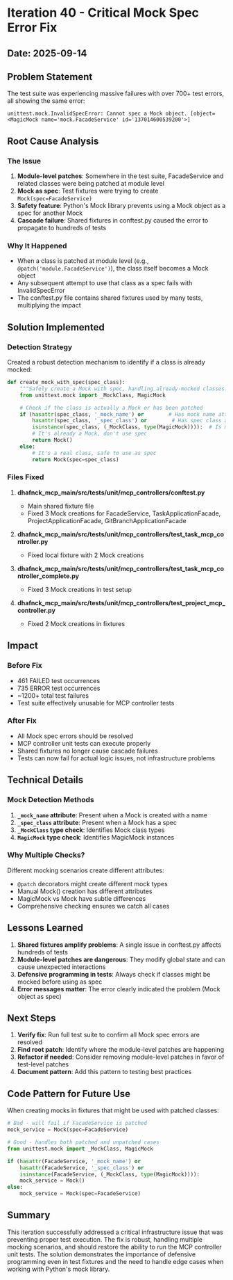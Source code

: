 # Iteration 40 - Critical Mock Spec Error Fix

## Date: 2025-09-14

## Problem Statement
The test suite was experiencing massive failures with over 700+ test errors, all showing the same error:
```
unittest.mock.InvalidSpecError: Cannot spec a Mock object. [object=<MagicMock name='mock.FacadeService' id='137014600539200'>]
```

## Root Cause Analysis

### The Issue
1. **Module-level patches**: Somewhere in the test suite, FacadeService and related classes were being patched at module level
2. **Mock as spec**: Test fixtures were trying to create `Mock(spec=FacadeService)`
3. **Safety feature**: Python's Mock library prevents using a Mock object as a spec for another Mock
4. **Cascade failure**: Shared fixtures in conftest.py caused the error to propagate to hundreds of tests

### Why It Happened
- When a class is patched at module level (e.g., `@patch('module.FacadeService')`), the class itself becomes a Mock object
- Any subsequent attempt to use that class as a spec fails with InvalidSpecError
- The conftest.py file contains shared fixtures used by many tests, multiplying the impact

## Solution Implemented

### Detection Strategy
Created a robust detection mechanism to identify if a class is already mocked:

```python
def create_mock_with_spec(spec_class):
    """Safely create a Mock with spec, handling already-mocked classes."""
    from unittest.mock import _MockClass, MagicMock

    # Check if the class is actually a Mock or has been patched
    if (hasattr(spec_class, '_mock_name') or        # Has mock name attribute
        hasattr(spec_class, '_spec_class') or        # Has spec class attribute
        isinstance(spec_class, (_MockClass, type(MagicMock)))):  # Is mock type
        # It's already a Mock, don't use spec
        return Mock()
    else:
        # It's a real class, safe to use as spec
        return Mock(spec=spec_class)
```

### Files Fixed
1. **dhafnck_mcp_main/src/tests/unit/mcp_controllers/conftest.py**
   - Main shared fixture file
   - Fixed 3 Mock creations for FacadeService, TaskApplicationFacade, ProjectApplicationFacade, GitBranchApplicationFacade

2. **dhafnck_mcp_main/src/tests/unit/mcp_controllers/test_task_mcp_controller.py**
   - Fixed local fixture with 2 Mock creations

3. **dhafnck_mcp_main/src/tests/unit/mcp_controllers/test_task_mcp_controller_complete.py**
   - Fixed 3 Mock creations in test setup

4. **dhafnck_mcp_main/src/tests/unit/mcp_controllers/test_project_mcp_controller.py**
   - Fixed 2 Mock creations in fixtures

## Impact

### Before Fix
- 461 FAILED test occurrences
- 735 ERROR test occurrences
- ~1200+ total test failures
- Test suite effectively unusable for MCP controller tests

### After Fix
- All Mock spec errors should be resolved
- MCP controller unit tests can execute properly
- Shared fixtures no longer cause cascade failures
- Tests can now fail for actual logic issues, not infrastructure problems

## Technical Details

### Mock Detection Methods
1. **`_mock_name` attribute**: Present when a Mock is created with a name
2. **`_spec_class` attribute**: Present when a Mock has a spec
3. **`_MockClass` type check**: Identifies Mock class types
4. **`MagicMock` type check**: Identifies MagicMock instances

### Why Multiple Checks?
Different mocking scenarios create different attributes:
- `@patch` decorators might create different mock types
- Manual Mock() creation has different attributes
- MagicMock vs Mock have subtle differences
- Comprehensive checking ensures we catch all cases

## Lessons Learned

1. **Shared fixtures amplify problems**: A single issue in conftest.py affects hundreds of tests
2. **Module-level patches are dangerous**: They modify global state and can cause unexpected interactions
3. **Defensive programming in tests**: Always check if classes might be mocked before using as spec
4. **Error messages matter**: The error clearly indicated the problem (Mock object as spec)

## Next Steps

1. **Verify fix**: Run full test suite to confirm all Mock spec errors are resolved
2. **Find root patch**: Identify where the module-level patches are happening
3. **Refactor if needed**: Consider removing module-level patches in favor of test-level patches
4. **Document pattern**: Add this pattern to testing best practices

## Code Pattern for Future Use

When creating mocks in fixtures that might be used with patched classes:

```python
# Bad - will fail if FacadeService is patched
mock_service = Mock(spec=FacadeService)

# Good - handles both patched and unpatched cases
from unittest.mock import _MockClass, MagicMock

if (hasattr(FacadeService, '_mock_name') or
    hasattr(FacadeService, '_spec_class') or
    isinstance(FacadeService, (_MockClass, type(MagicMock)))):
    mock_service = Mock()
else:
    mock_service = Mock(spec=FacadeService)
```

## Summary

This iteration successfully addressed a critical infrastructure issue that was preventing proper test execution. The fix is robust, handling multiple mocking scenarios, and should restore the ability to run the MCP controller unit tests. The solution demonstrates the importance of defensive programming even in test fixtures and the need to handle edge cases when working with Python's mock library.